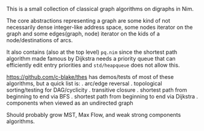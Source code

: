 This is a small collection of classical graph algorithms on digraphs in Nim.

The core abstractions representing a graph are some kind of not necessarily
dense integer-like address space, some nodes iterator on the graph and some
edges(graph, node) iterator on the kids of a node/destinations of arcs.

It also contains (also at the top level) `pq.nim` since the shortest path
algorithm made famous by Dijkstra needs a priority queue that can efficiently
edit entry priorities and `std/heapqueue` does not allow this.

https://github.com/c-blake/thes has demos/tests of most of these algorithms,
but a quick list is:
  . arc/edge reversal
  . topological sorting/testing for DAG/cyclicity
  . transitive closure
  . shortest path from beginning to end via BFS
  . shortest path from beginning to end via Dijkstra
  . components when viewed as an undirected graph

Should probably grow MST, Max Flow, and weak strong components algorithms.
